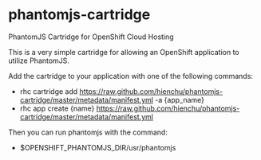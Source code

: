 phantomjs-cartridge
===================

PhantomJS Cartridge for OpenShift Cloud Hosting

This is a very simple cartridge for allowing an OpenShift application to utilize PhantomJS.  

Add the cartridge to your application with one of the following commands:
 - rhc cartridge add https://raw.github.com/hienchu/phantomjs-cartridge/master/metadata/manifest.yml -a {app_name} 
 - rhc app create {name} https://raw.github.com/hienchu/phantomjs-cartridge/master/metadata/manifest.yml

Then you can run phantomjs with the command:

  - $OPENSHIFT_PHANTOMJS_DIR/usr/phantomjs


